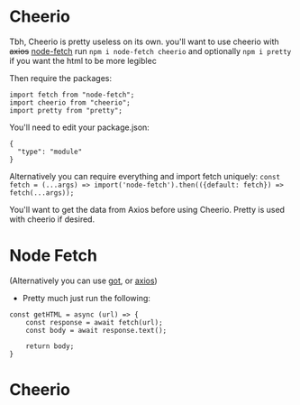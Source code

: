 # Cheerio

Tbh, Cheerio is pretty useless on its own. you'll want to use cheerio with ~~axios~~ [node-fetch](https://www.npmjs.com/package/node-fetch) run `npm i node-fetch cheerio` and optionally `npm i pretty` if you want the html to be more legiblec

Then require the packages:

```
import fetch from "node-fetch";
import cheerio from "cheerio";
import pretty from "pretty";
```

You'll need to edit your package.json:

```
{
  "type": "module"
}
```

Alternatively you can require everything and import fetch uniquely:
`const fetch = (...args) => import('node-fetch').then(({default: fetch}) => fetch(...args));`

You'll want to get the data from Axios before using Cheerio. Pretty is used with cheerio if desired.

# Node Fetch

(Alternatively you can use [got](https://www.npmjs.com/package/got), or [axios](https://www.npmjs.com/package/axios))

- Pretty much just run the following:

```
const getHTML = async (url) => {
    const response = await fetch(url);
    const body = await response.text();

    return body;
}
```

# Cheerio

